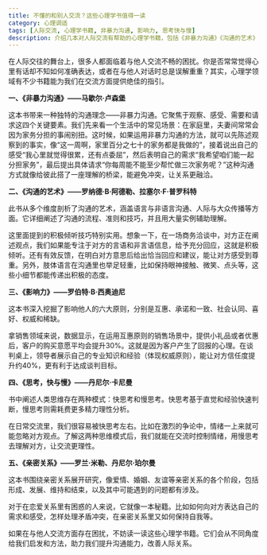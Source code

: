 ```yaml
---
title: 不懂的和别人交流？这些心理学书值得一读
category: 心理调适
tags: [人际交流, 心理学书籍, 非暴力沟通, 影响力, 思考快与慢]
description: 介绍几本对人际交流有帮助的心理学书籍，包括《非暴力沟通》《沟通的艺术》等，阐述其在改善沟通方面的作用，为存在交流困扰的人提供阅读参考。
---
```


在人际交往的舞台上，很多人都面临着与他人交流不畅的困扰。你是否常常觉得心里有话却不知如何准确表达，或者在与他人对话时总是误解重重？其实，心理学领域有不少书籍能为我们在交流方面提供绝佳的指引。

**一、《非暴力沟通》——马歇尔·卢森堡**

这本书带来一种独特的沟通理念——非暴力沟通。它聚焦于观察、感受、需要和请求这四个关键要素。我们先来看一个生活中的常见场景：在家庭里，夫妻间常常会因为家务分担的事闹别扭。这时候，如果运用非暴力沟通的方法，就可以先陈述观察到的事实，像“这一周啊，家里百分之七十的家务都是我做的”，接着说出自己的感受“我心里就觉得很累，还有点委屈”，然后表明自己的需求“我希望咱们能一起分担家务”，最后提出具体请求“你每周能不能至少帮忙做三次家务呢？”这种沟通方式就像给彼此搭了一座理解的桥梁，能避免冲突，让关系更融洽。

**二、《沟通的艺术》——罗纳德·B·阿德勒、拉塞尔·F·普罗科特**

此书从多个维度剖析了沟通的艺术，涵盖语言与非语言沟通、人际与大众传播等方面。它详细阐述了沟通的流程、准则和技巧，并且用大量实例辅助理解。

这里面提到的积极倾听技巧特别实用。想象一下，在一场商务洽谈中，对方正在阐述观点，我们如果能专注于对方的言语和非言语信息，给予充分回应，这就是积极倾听。还有有效反馈，在明白对方意思后给出恰当回应和建议，能让对方感受到尊重。另外，肢体语言在沟通里也举足轻重，比如保持眼神接触、微笑、点头等，这些小细节都能传递出积极的态度。

**三、《影响力》——罗伯特·B·西奥迪尼**

这本书深入挖掘了影响他人的六大原则，分别是互惠、承诺和一致、社会认同、喜好、权威和稀缺。

拿销售领域来说，数据显示，在运用互惠原则的销售场景中，提供小礼品或者优惠后，客户的购买意愿平均会提升30%。这就是因为客户产生了回报的心理。在谈判桌上，领导者展示自己的专业知识和经验（体现权威原则），能让对方信任度提升约40%，更有利于达成谈判目标。

**四、《思考，快与慢》——丹尼尔·卡尼曼**

书中阐述人类思维存在两种模式：快思考和慢思考。快思考基于直觉和经验快速判断，慢思考则需耗费更多精力理性分析。

在日常交流里，我们很容易被快思考左右。比如在激烈的争论中，情绪一上来就可能忽略对方观点。了解这两种思维模式后，我们就能在交流时控制情绪，用慢思考去理解对方，让交流更理性。

**五、《亲密关系》——罗兰·米勒、丹尼尔·珀尔曼**

这本书围绕亲密关系展开研究，像爱情、婚姻、友谊等亲密关系的各个阶段，包括形成、发展、维持和结束，以及其中可能遇到的问题都有涉及。

对于在恋爱关系里有困惑的人来说，它就像一本秘籍。比如如何向对方表达自己的需求和感受，怎样处理矛盾冲突，在亲密关系里又如何保持自我等。

如果在与他人交流方面存在困扰，不妨读一读这些心理学书籍。它们会从不同角度给我们启发和方法，助力我们提升沟通能力，改善人际关系。